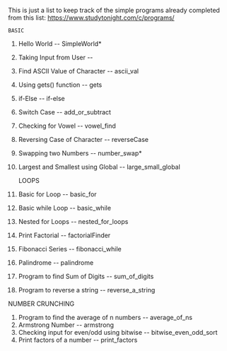 This is just a list to keep track of the simple programs already completed from this list:
  https://www.studytonight.com/c/programs/

    BASIC
1) Hello World -- SimpleWorld*
2) Taking Input from User -- 
3) Find ASCII Value of Character -- ascii_val
4) Using gets() function -- gets
5) if-Else -- if-else
6) Switch Case -- add_or_subtract
7) Checking for Vowel -- vowel_find
8) Reversing Case of Character -- reverseCase
9) Swapping two Numbers -- number_swap*
10) Largest and Smallest using Global -- large_small_global

    LOOPS
1) Basic for Loop -- basic_for
2) Basic while Loop -- basic_while
3) Nested for Loops -- nested_for_loops
4) Print Factorial -- factorialFinder
5) Fibonacci Series -- fibonacci_while
6) Palindrome -- palindrome
7) Program to find Sum of Digits -- sum_of_digits
8) Program to reverse a string -- reverse_a_string

  NUMBER CRUNCHING
1) Program to find the average of n numbers -- average_of_ns
2) Armstrong Number -- armstrong
3) Checking input for even/odd using bitwise -- bitwise_even_odd_sort
4) Print factors of a number -- print_factors

